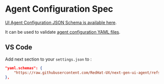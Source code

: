 # Agent Configuration Spec

[UI Agent Configuration JSON Schema is available here](https://github.com/RedHat-UX/next-gen-ui-agent/blob/main/spec/config/agent_config.schema.json).

It can be used to validate [agent configuration YAML files](../guide/configuration.md#from-yaml-string).

## VS Code

Add next section to your `settings.json` to :

```json
"yaml.schemas": {
    "https://raw.githubusercontent.com/RedHat-UX/next-gen-ui-agent/refs/heads/main/spec/config/agent_config.schema.json": ["ngui_*.yaml", "ngui_*.yml"]
},
```

